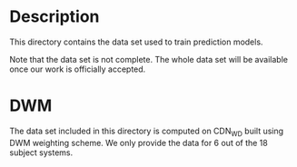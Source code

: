 # Description
This directory contains the data set used to train prediction models.

Note that the data set is not complete. The whole data set will be available once our work is officially accepted.

# DWM
The data set included in this directory is computed on CDN<sub>WD</sub> built using DWM weighting scheme. We only provide the data for 6 out of the 18 subject systems.


